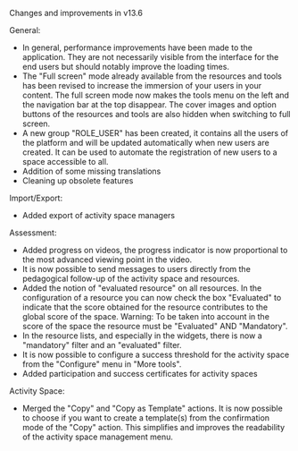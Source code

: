 Changes and improvements in v13.6

General:

- In general, performance improvements have been made to the application. They are not necessarily visible from the interface for the end users but should notably improve the loading times.
- The "Full screen" mode already available from the resources and tools has been revised to increase the immersion of your users in your content. The full screen mode now makes the tools menu on the left and the navigation bar at the top disappear. The cover images and option buttons of the resources and tools are also hidden when switching to full screen.
- A new group "ROLE_USER" has been created, it contains all the users of the platform and will be updated automatically when new users are created. It can be used to automate the registration of new users to a space accessible to all.
- Addition of some missing translations
- Cleaning up obsolete features

Import/Export:

- Added export of activity space managers

Assessment:

- Added progress on videos, the progress indicator is now proportional to the most advanced viewing point in the video.
- It is now possible to send messages to users directly from the pedagogical follow-up of the activity space and resources.
- Added the notion of "evaluated resource" on all resources. In the configuration of a resource you can now check the box "Evaluated" to indicate that the score obtained for the resource contributes to the global score of the space. Warning: To be taken into account in the score of the space the resource must be "Evaluated" AND "Mandatory".
- In the resource lists, and especially in the widgets, there is now a "mandatory" filter and an "evaluated" filter.
- It is now possible to configure a success threshold for the activity space from the "Configure" menu in "More tools".
- Added participation and success certificates for activity spaces

Activity Space:

- Merged the "Copy" and "Copy as Template" actions. It is now possible to choose if you want to create a template(s) from the confirmation mode of the "Copy" action. This simplifies and improves the readability of the activity space management menu.

